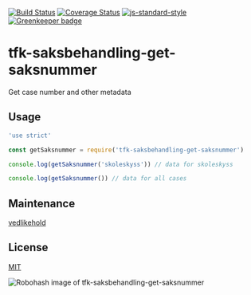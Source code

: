 [![Build Status](https://travis-ci.org/telemark/tfk-saksbehandling-get-saksnummer.svg?branch=master)](https://travis-ci.org/telemark/tfk-saksbehandling-get-saksnummer)
[![Coverage Status](https://coveralls.io/repos/telemark/tfk-saksbehandling-get-saksnummer/badge.svg?branch=master&service=github)](https://coveralls.io/github/telemark/tfk-saksbehandling-get-saksnummer?branch=master)
[![js-standard-style](https://img.shields.io/badge/code%20style-standard-brightgreen.svg?style=flat)](https://github.com/feross/standard)
[![Greenkeeper badge](https://badges.greenkeeper.io/telemark/tfk-saksbehandling-get-saksnummer.svg)](https://greenkeeper.io/)

# tfk-saksbehandling-get-saksnummer

Get case number and other metadata

## Usage

```JavaScript
'use strict'

const getSaksnummer = require('tfk-saksbehandling-get-saksnummer')

console.log(getSaksnummer('skoleskyss')) // data for skoleskyss

console.log(getSaksnummer()) // data for all cases
```

## Maintenance

[vedlikehold](vedlikehold.md)

## License

[MIT](LICENSE)

![Robohash image of tfk-saksbehandling-get-saksnummer](https://robots.kebabstudios.party/tfk-saksbehandling-get-saksnummer.png "Robohash image of tfk-saksbehandling-get-saksnummer")